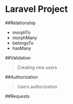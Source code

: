 # Laravel Project
##Relationship
* morphTo
* morphMany
* belongsTo
* hasMany

##Validation
>Creating new users

##Authorization
>Users authorization

##Requests
